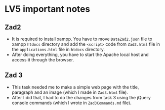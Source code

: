 # **LV5 important notes**

## Zad2

- It is required to install xampp. You have to move `DataZad2.json` file to xampp `htdocs` directory and add the `<script>` code from `Zad2.html` file in the `applications.html` file in `htdocs` directory.
- After doing everything, you have to start the Apache local host and access it through the browser.

## Zad 3

- This task needed me to make a simple web page with the title, paragraph and an image (which I made in `Zad3.html` file).
- After I did that, I had to do the changes from task 3 using the jQuery console commands (which I wrote in `Zad3Commands.md` file).

